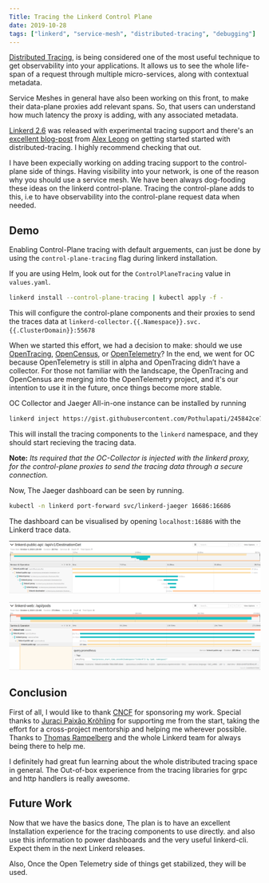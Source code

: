 ```yaml
---
Title: Tracing the Linkerd Control Plane
date: 2019-10-28
tags: ["linkerd", "service-mesh", "distributed-tracing", "debugging"]
---
```


[Distributed Tracing](https://opentracing.io/docs/overview/what-is-tracing/), is being considered one of the most useful technique to get observability into your applications. It allows us to see the whole life-span of a request through multiple micro-services, along with contextual metadata.

Service Meshes in general have also been working on this front, to make their data-plane proxies add relevant spans. So, that users can understand how much latency the proxy is adding, with any associated metadata.

[Linkerd 2.6](https://linkerd.io/2019/10/10/announcing-linkerd-2.6/) was released with experimental tracing support and there's an [excellent blog-post](https://linkerd.io/2019/10/07/a-guide-to-distributed-tracing-with-linkerd/) from [Alex Leong](https://twitter.com/adlleong) on getting started started with distributed-tracing. I highly recommend checking that out.

I have been expecially working on adding tracing support to the control-plane side of things. Having visibility into your network, is one of the reason why you should use a service mesh. We have been always dog-fooding these ideas on the linkerd control-plane. Tracing the control-plane adds to this, i.e to have observability into the control-plane request data when needed.


## Demo

Enabling Control-Plane tracing with default arguements, can just be done by using the `control-plane-tracing` flag during linkerd installation.

If you are using Helm, look out for the `ControlPlaneTracing` value in `values.yaml`.

```bash
linkerd install --control-plane-tracing | kubectl apply -f -
```

This will configure the control-plane components and their proxies to send the traces data at `linkerd-collector.{{.Namespace}}.svc.{{.ClusterDomain}}:55678`

When we started this effort, we had a decision to make: should we use [OpenTracing](https://opentracing.io/), [OpenCensus](https://opencensus.io/), or [OpenTelemetry](https://opentelemetry.io/)? In the end, we went for OC because OpenTelemetry is still in alpha and OpenTracing didn’t have a collector. For those not familiar with the landscape, the OpenTracing and OpenCensus are merging into the OpenTelemetry project, and it's our intention to use it in the future, once things become more stable.

OC Collector and Jaeger All-in-one instance can be installed by running

```bash
linkerd inject https://gist.githubusercontent.com/Pothulapati/245842ce7f319e8bcd02521460684d6f/raw/52c869c58b07b17caeed520aa91380c2230d6e0c/linkerd-tracing.yaml --manual | kubectl apply -f -
```

This will install the tracing components to the `linkerd` namespace, and they should start recieving the tracing data.

**Note:** *Its required that the OC-Collector is injected with the linkerd proxy, for the control-plane proxies to send the tracing data through a secure connection.*

Now, The Jaeger dashboard can be seen by running.

```bash
kubectl -n linkerd port-forward svc/linkerd-jaeger 16686:16686
```

The dashboard can be visualised by opening `localhost:16886` with the Linkerd trace data.

![](/images/linkerd-tracing-1.png)


![](/images/linkerd-tracing-2.png)

## Conclusion

First of all, I would like to thank [CNCF](www.cncf.io) for sponsoring my work. Special thanks to [Juraci Paixão Kröhling](https://twitter.com/jpkrohling) for supporting me from the start, taking the effort for a cross-project mentorship and helping me wherever possible. Thanks to [Thomas Rampelberg](https://twitter.com/grampelberg) and the whole Linkerd team for always being there to help me.

I definitely had great fun learning about the whole distributed tracing space in general. The Out-of-box experience from the tracing libraries for grpc and http handlers is really awesome.

## Future Work

Now that we have the basics done, The plan is to have an excellent Installation experience for the tracing components to use directly. and also use this information to power dashboards and the very useful linkerd-cli. Expect them in the next Linkerd releases.

Also, Once the Open Telemetry side of things get stabilized, they will be used.
